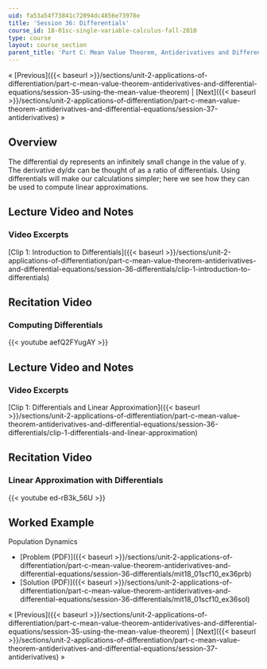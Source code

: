 ```yaml
---
uid: fa53a54f73841c72094dc4856e73978e
title: 'Session 36: Differentials'
course_id: 18-01sc-single-variable-calculus-fall-2010
type: course
layout: course_section
parent_title: 'Part C: Mean Value Theorem, Antiderivatives and Differential Equations'
---
```


« [Previous]({{< baseurl >}}/sections/unit-2-applications-of-differentiation/part-c-mean-value-theorem-antiderivatives-and-differential-equations/session-35-using-the-mean-value-theorem) | [Next]({{< baseurl >}}/sections/unit-2-applications-of-differentiation/part-c-mean-value-theorem-antiderivatives-and-differential-equations/session-37-antiderivatives) »

Overview
--------

The differential dy represents an infinitely small change in the value of y. The derivative dy/dx can be thought of as a ratio of differentials. Using differentials will make our calculations simpler; here we see how they can be used to compute linear approximations.

Lecture Video and Notes
-----------------------

### Video Excerpts

[Clip 1: Introduction to Differentials]({{< baseurl >}}/sections/unit-2-applications-of-differentiation/part-c-mean-value-theorem-antiderivatives-and-differential-equations/session-36-differentials/clip-1-introduction-to-differentials)

Recitation Video
----------------

### Computing Differentials

{{< youtube aefQ2FYugAY >}}

Lecture Video and Notes
-----------------------

### Video Excerpts

[Clip 1: Differentials and Linear Approximation]({{< baseurl >}}/sections/unit-2-applications-of-differentiation/part-c-mean-value-theorem-antiderivatives-and-differential-equations/session-36-differentials/clip-1-differentials-and-linear-approximation)

Recitation Video
----------------

### Linear Approximation with Differentials

{{< youtube ed-rB3k_56U >}}

Worked Example
--------------

Population Dynamics

*   [Problem (PDF)]({{< baseurl >}}/sections/unit-2-applications-of-differentiation/part-c-mean-value-theorem-antiderivatives-and-differential-equations/session-36-differentials/mit18_01scf10_ex36prb)
*   [Solution (PDF)]({{< baseurl >}}/sections/unit-2-applications-of-differentiation/part-c-mean-value-theorem-antiderivatives-and-differential-equations/session-36-differentials/mit18_01scf10_ex36sol)

« [Previous]({{< baseurl >}}/sections/unit-2-applications-of-differentiation/part-c-mean-value-theorem-antiderivatives-and-differential-equations/session-35-using-the-mean-value-theorem) | [Next]({{< baseurl >}}/sections/unit-2-applications-of-differentiation/part-c-mean-value-theorem-antiderivatives-and-differential-equations/session-37-antiderivatives) »